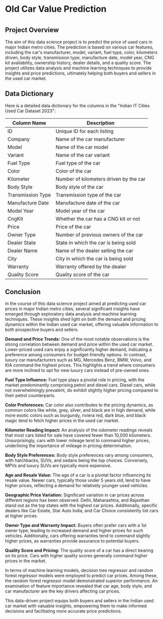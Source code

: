 # Old Car Value Prediction
# 
## Project Overview
The aim of this data science project is to predict the price of used cars in major Indian metro cities. The prediction is based on various car features, including the car's manufacturer, model, variant, fuel type, color, kilometers driven, body style, transmission type, manufacture date, model year, CNG kit availability, ownership history, dealer details, and a quality score. The project utilizes data analysis and machine learning techniques to provide insights and price predictions, ultimately helping both buyers and sellers in the used car market.

## Data Dictionary
Here is a detailed data dictionary for the columns in the "Indian IT Cities Used Car Dataset 2023":

| Column Name       | Description                                    |
|-------------------|------------------------------------------------|
| ID                | Unique ID for each listing                     |
| Company           | Name of the car manufacturer                   |
| Model             | Name of the car model                          |
| Variant           | Name of the car variant                        |
| Fuel Type         | Fuel type of the car                           |
| Color             | Color of the car                               |
| Kilometer         | Number of kilometers driven by the car        |
| Body Style        | Body style of the car                          |
| Transmission Type | Transmission type of the car                   |
| Manufacture Date  | Manufacture date of the car                    |
| Model Year        | Model year of the car                          |
| CngKit            | Whether the car has a CNG kit or not          |
| Price             | Price of the car                               |
| Owner Type        | Number of previous owners of the car          |
| Dealer State      | State in which the car is being sold          |
| Dealer Name       | Name of the dealer selling the car            |
| City              | City in which the car is being sold            |
| Warranty          | Warranty offered by the dealer                |
| Quality Score     | Quality score of the car                       |

## Conclusion
In the course of this data science project aimed at predicting used car prices in major Indian metro cities, several significant insights have emerged through exploratory data analysis and machine learning techniques. These insights shed light on both the demand and pricing dynamics within the Indian used car market, offering valuable information to both prospective buyers and sellers.

**Demand and Price Trends:**
One of the most notable observations is the strong correlation between demand and price within the used car market. Lower-priced used cars enjoy a significantly higher demand, indicating a preference among consumers for budget-friendly options. In contrast, luxury car manufacturers such as MG, Mercedes Benz, BMW, Volvo, and KIA command the highest prices. This highlights a trend where consumers are more inclined to opt for new luxury cars instead of pre-owned ones.

**Fuel Type Influence:**
Fuel type plays a pivotal role in pricing, with the market predominantly comprising petrol and diesel cars. Diesel cars, while not overwhelmingly prevalent, do exhibit slightly higher pricing compared to their petrol counterparts.

**Color Preferences:**
Car color also contributes to the pricing dynamics, as common colors like white, grey, silver, and black are in high demand, while more exotic colors such as burgundy, riviera red, dark blue, and black magic tend to fetch higher prices in the used car market.

**Kilometer Reading Impact:**
An analysis of the odometer readings reveals that most cars listed for sale have covered fewer than 10,000 kilometers. Unsurprisingly, cars with lower mileage tend to command higher prices, underlining the importance of mileage in pricing determination.

**Body Style Preferences:**
Body style preferences vary among consumers, with hatchbacks, SUVs, and sedans being the top choices. Conversely, MPVs and luxury SUVs are typically more expensive.

**Age and Resale Value:**
The age of a car is a pivotal factor influencing its resale value. Newer cars, typically those under 5 years old, tend to have higher prices, reflecting a demand for relatively younger used vehicles.

**Geographic Price Variation:**
Significant variation in car prices across different regions has been observed. Delhi, Maharashtra, and Rajasthan stand out as the top states with the highest car prices. Additionally, specific dealers like Car Estate, Star Auto India, and Car Choice consistently list cars at higher prices.

**Owner Type and Warranty Impact:**
Buyers often prefer cars with a 1st owner type, leading to increased demand and higher prices for such vehicles. Additionally, cars offering warranties tend to command slightly higher prices, as warranties provide assurance to potential buyers.

**Quality Score and Pricing:**
The quality score of a car has a direct bearing on its price. Cars with higher quality scores generally command higher prices in the market.

In terms of machine learning models, decision tree regressor and random forest regressor models were employed to predict car prices. Among these, the random forest regressor model demonstrated superior performance. An examination of feature importance revealed that car age, body style, and car manufacturer are the key drivers affecting car prices.

This data-driven project equips both buyers and sellers in the Indian used car market with valuable insights, empowering them to make informed decisions and facilitating more accurate price predictions.
